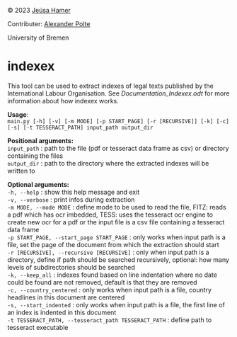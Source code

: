 © 2023 [Jeúsa Hamer](https://orcid.org/0000-0001-8562-8806)

Contributer: [Alexander Polte](https://orcid.org/0000-0002-3733-0746)

University of Bremen

# indexex
This tool can be used to extract indexes of legal texts published by the International Labour Organisation. See *Documentation_Indexex.odt* for more information about how indexex works.

**Usage**:  
`main.py [-h] [-v] [-m MODE] [-p START_PAGE] [-r [RECURSIVE]] [-k] [-c] [-s] [-t TESSERACT_PATH] input_path output_dir`

**Positional arguments:**  
  `input_path`            : path to the file (pdf or tesseract data frame as csv) or directory containing the files  
  `output_dir`            : path to the directory where the extracted indexes will be written to  

**Optional arguments:**  
  `-h, --help`            : show this help message and exit  
  `-v, --verbose`         : print infos during extraction  
  `-m MODE, --mode MODE`  : define mode to be used to read the file, FITZ: reads a pdf which has ocr imbedded, TESS: uses the tesseract ocr engine to create new ocr for a pdf or the input file is a csv file containing a tesseract data frame  
  `-p START_PAGE, --start_page START_PAGE` : only works when input path is a file, set the page of the document from which the extraction should start  
  `-r [RECURSIVE], --recursive [RECURSIVE]` : only when input path is a directory, define if path should be searched recursively, optional: how many levels of subdirectories should be searched  
  `-k, --keep_all`        : indexes found based on line indentation where no date could be found are not removed, default is that they are removed  
  `-c, --country_centered` : only works when input path is a file, country headlines in this document are centered  
  `-s, --start_indented`  : only works when input path is a file, the first line of an index is indented in this document  
  `-t TESSERACT_PATH, --tesseract_path TESSERACT_PATH` : define path to tesseract executable 